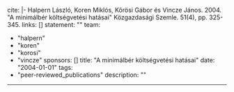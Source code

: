 cite: |-
  Halpern László, Koren Miklós, Kőrösi Gábor és Vincze János. 2004. "A minimálbér költségvetési hatásai" Közgazdasági Szemle. 51(4), pp. 325-345.
links: []
statement: ""
team:
  - "halpern"
  - "koren"
  - "korosi"
  - "vincze"
sponsors: []
title: "A minimálbér költségvetési hatásai"
date: "2004-01-01"
tags:
  - "peer-reviewed_publications"
description: ""

---


